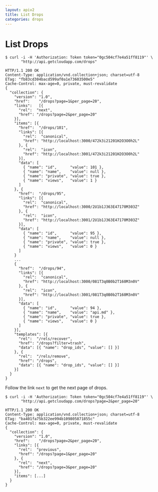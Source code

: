 ```yaml
---
layout: apiv2
title: List Drops
categories: drops
---
```


# List Drops

    $ curl -i -H 'Authorization: Token token="0gc504cf7e4a51ff8119"' \
           "http://api.getcloudapp.com/drops"

    HTTP/1.1 200 OK
    Content-Type: application/vnd.collection+json; charset=utf-8
    ETag: "fb83cd304bacd599af0a1e73603500e5"
    Cache-Control: max-age=0, private, must-revalidate
    {
      "collection": {
        "version": "1.0",
        "href":    "/drops?page=1&per_page=20",
        "links":   [{
          "rel":  "next",
          "href": "/drops?page=2&per_page=20"
        }],
        "items": [{
          "href":  "/drops/101",
          "links": [{
            "rel":  "canonical",
            "href": "http://localhost:3000/472k3i21201H2O3O0h2L"
          }, {
            "rel":  "icon",
            "href": "http://localhost:3001/472k3i21201H2O3O0h2L"
          }],
          "data": [
            { "name": "id",      "value": 101 },
            { "name": "name",    "value": null },
            { "name": "private", "value": true },
            { "name": "views",   "value": 1 }
          ]
        }, {
          "href":  "/drops/95",
          "links": [{
            "rel":  "canonical",
            "href": "http://localhost:3000/2U1b1J363E47170M303Z"
          }, {
            "rel":  "icon",
            "href": "http://localhost:3001/2U1b1J363E47170M303Z"
          }],
          "data": [
            { "name": "id",      "value": 95 },
            { "name": "name",    "value": null },
            { "name": "private", "value": true },
            { "name": "views",   "value": 0 }
          ]
        }
        ...
        {
          "href":  "/drops/94",
          "links": [{
            "rel":  "canonical",
            "href": "http://localhost:3000/081T3q0B0b2T160M3n0V"
          }, {
            "rel":  "icon",
            "href": "http://localhost:3001/081T3q0B0b2T160M3n0V"
          }],
          "data": [
            { "name": "id",      "value": 94 },
            { "name": "name",    "value": "api.md" },
            { "name": "private", "value": true },
            { "name": "views",   "value": 0 }
          ]
        }],
        "templates": [{
          "rel":  "/rels/recover",
          "href": "/drops?filter=trash",
          "data": [{ "name": "drop_ids", "value": [] }]
        }, {
          "rel":  "/rels/remove",
          "href": "/drops",
          "data": [{ "name": "drop_ids", "value": [] }]
        }]
      }
    }

Follow the link `next` to get the next page of drops.

    $ curl -i -H 'Authorization: Token token="0gc504cf7e4a51ff8119"' \
           "http://api.getcloudapp.com/drops?page=2&per_page=20"

    HTTP/1.1 200 OK
    Content-Type: application/vnd.collection+json; charset=utf-8
    ETag: "ba401fa75b322ee994b109805871855c"
    Cache-Control: max-age=0, private, must-revalidate
    {
      "collection": {
        "version": "1.0",
        "href":    "/drops?page=2&per_page=20",
        "links": [{
          "rel":  "previous",
          "href": "/drops?page=1&per_page=20"
        }, {
          "rel":  "next",
          "href": "/drops?page=3&per_page=20"
        }],
        "items": [...]
      }
    }
